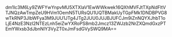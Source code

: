dm1lc3M6Ly9ZWFYwYnpvMU5XTXlaV1EwWWkwek16QXhMVFJtTXpNdFltVTJNQzAwTmpZeU9HVm1OemN5TURsQU1UQTBMakUyTGpFMk1DNDBPVG8wTkRNP3JlbWFya3M9JUU1JTg4JTg2JUU0JUJBJUFCJm9iZnNQYXJhbT1oLjE4NzE3NzI2NTEzLnh5eiZwYXRoPS8mb2Jmcz13ZWJzb2NrZXQmdGxzPTEmYWxsb3dJbnNlY3VyZT0xJmFsdGVySWQ9MA==
